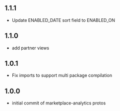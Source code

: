 ## 1.1.1
- Update ENABLED_DATE sort field to ENABLED_ON

## 1.1.0
- add partner views

## 1.0.1
- Fix imports to support multi package compilation

## 1.0.0
- initial commit of marketplace-analytics protos
